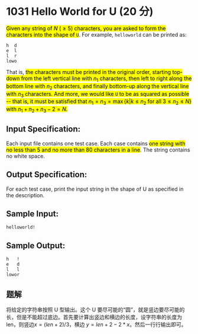 # 1031 Hello World for U (20 分)

<mark>Given any string of $N$ ($\ge 5$) characters, you are asked to form the characters into the shape of `U`</mark>. For example, `helloworld` can be printed as:

    h  d
    e  l
    l  r
    lowo

That is, <mark>the characters must be printed in the original order, starting top-down from the left vertical line with $n_1$ characters, then left to right along the bottom line with $n_2$ characters, and finally bottom-up along the vertical line with $n_3$ characters. And more, we would like `U` to be as squared as possible -- that is, it must be satisfied that $n_1 = n_3 = \max \{ k | k \le n_2$ for all $3 \le n_2 \le N \}$ with $n_1 + n_2 + n_3 - 2 = N$.</mark>

## Input Specification:

Each input file contains one test case. Each case contains <mark>one string with no less than 5 and no more than 80 characters in a line</mark>. The string contains no white space.

## Output Specification:

For each test case, print the input string in the shape of U as specified in the description.

## Sample Input:

    helloworld!

## Sample Output:

    h   !
    e   d
    l   l
    lowor

## 题解

将给定的字符串按照 U 型输出。这个 U 要尽可能的“圆”，就是竖边要尽可能的长，但是不能超过底边。首先要计算出竖边和横边的长度，设字符串的长度为 len，则竖边$x = (len + 2) / 3$，横边 $y = len + 2 - 2 * x$。然后一行行输出即可。

